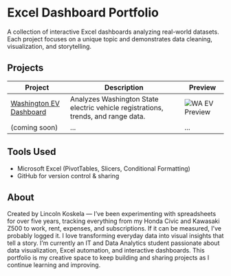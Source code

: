 # Excel Dashboard Portfolio

A collection of interactive Excel dashboards analyzing real-world datasets.  
Each project focuses on a unique topic and demonstrates data cleaning, visualization, and storytelling.

##  Projects

| Project | Description | Preview |
|----------|--------------|----------|
| [Washington EV Dashboard](./washington-ev-dashboard/README.md) | Analyzes Washington State electric vehicle registrations, trends, and range data. | ![WA EV Preview](./washington-ev-dashboard/dashboard_preview.png) |
| (coming soon) | ... | ... |

## Tools Used
- Microsoft Excel (PivotTables, Slicers, Conditional Formatting)
- GitHub for version control & sharing

## About
Created by Lincoln Koskela — I’ve been experimenting with spreadsheets for over five years, tracking everything from my Honda Civic and Kawasaki Z500 to work, rent, expenses, and subscriptions. If it can be measured, I’ve probably logged it. I love transforming everyday data into visual insights that tell a story.
I’m currently an IT and Data Analytics student passionate about data visualization, Excel automation, and interactive dashboards. This portfolio is my creative space to keep building and sharing projects as I continue learning and improving.
